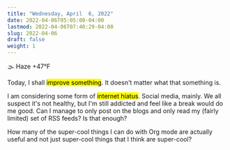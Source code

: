 ```yaml
---
title: "Wednesday, April  6, 2022"
date: 2022-04-06T05:05:00-04:00
lastmod: 2022-04-06T07:40:29-04:00
slug: 2022-04-06
draft: false
weight: 1
---
```


🌫  Haze +47°F

Today, I shall <mark>improve something</mark>. It doesn't matter what that something is.

I am considering some form of <mark>internet hiatus</mark>. Social media, mainly. We all suspect it's not healthy, but I'm still addicted and feel like a break would do me good. Can I manage to only post on the blogs and only read my (fairly limited) set of RSS feeds? Is that enough?

How many of the super-cool things I can do with Org mode are actually useful and not just super-cool things that I think are super-cool?

[//]: # "Exported with love from a post written in Org mode"
[//]: # "- https://github.com/kaushalmodi/ox-hugo"

